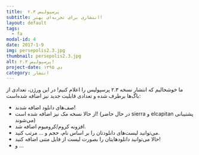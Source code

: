 ```yaml
---
title:  پرسپولیس ۲.۳
subtitle: انتشاری برای تجربه‌ای بهتر!
layout: default
tags:
  - fa
modal-id: 4
date: 2017-1-9
img: persepolis2.3.jpg
thumbnail: persepolis2.3.jpg
alt: پرسپولیس ۲.۳!
project-date: دی ۱۳۹۵
category: انتشار
---
```

ما خوشحالیم که انتشار نسخه ۲.۳ پرسپولیس را اعلام کنیم!
در این ورژن، تعدادی از باگ‌ها برطرف شده و تعدادی قابلیت جدید نیز اضافه شده‌است:
* صف‌های دانلود اضافه شدند!
* از حالا نسخه مک نیز اضافه شده است! (در حال حاضر sierra و elcapitan پشتیبانی می‌شوند)
* افزونه کروم/کرومیوم اضافه شد.
* می‌توانید لیست‌های دانلودتان را بر اساس نام، حجم و ... مرتب کنید.
* حالا می‌توانید دانلودهایتان را بصورت لیست از فایل متنی اضافه کنید!
* و ...

